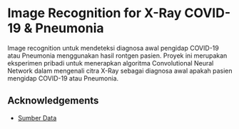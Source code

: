 # Image Recognition for X-Ray COVID-19 & Pneumonia

Image recognition untuk mendeteksi diagnosa awal pengidap COVID-19 atau Pneumonia 
menggunakan hasil rontgen pasien. Proyek ini merupakan eksperimen pribadi untuk 
menerapkan algoritma Convolutional Neural Network dalam mengenali citra X-Ray 
sebagai diagnosa awal apakah pasien mengidap COVID-19 atau Pneumonia.

## Acknowledgements

 - [Sumber Data](https://www.kaggle.com/datasets/pranavraikokte/covid19-image-dataset)

